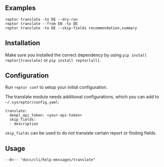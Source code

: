 ## Examples
```
reptor translate -to DE --dry-run
reptor translate --from EN -to DE
reptor translate -to DE --skip-fields recommendation,summary
```

## Installation
Make sure you installed the correct dependency by using `pip install reptor[translate]` or `pip install reptor[all]`.

## Configuration
Run `reptor conf` to setup your initial configuration.

The translate module needs additional configurations, which you can add to `~/.sysreptor/config.yaml`:

```
translate:
  deepl_api_token: <your-api-token>
  skip_fields:
  - description
```

`skip_fields` can be used to do not translate certain report or finding fields.


## Usage
```
--8<-- "docs/cli/help-messages/translate"
```





